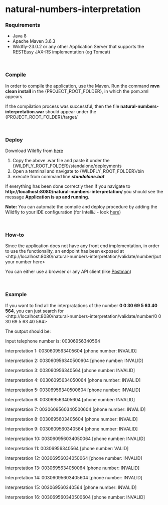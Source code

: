 # natural-numbers-interpretation

### Requirements
- Java 8
- Apache Maven 3.6.3
- Wildfly-23.0.2 or any other Application Server that supports the RESTEasy JAX-RS implementation (eg Tomcat)

<br>

### Compile
In order to compile the application, use the Maven. Run the command **mvn clean install** in the {PROJECT_ROOT_FOLDER}, in which the pom.xml appears.

If the compilation process was successful, then the file **natural-numbers-interpretation.war** should appear under the {PROJECT_ROOT_FOLDER}/target/

<br>

### Deploy
Download Wildfly from [here](https://www.wildfly.org/)

1. Copy the above .war file and paste it under the {WILDFLY_ROOT_FOLDER}/standalone/deployments
2. Open a terminal and navigate to {WILDFLY_ROOT_FOLDER}/bin
3. execute from command line <b><i>standalone.bat</i></b>

If everything has been done correctly then if you navigate to **http://localhost:8080/natural-numbers-interpretation/** you should see the message **Application is up and running**.
<br>

**Note:** You can automate the compile and deploy procedure by adding the Wildfly to your IDE configuration (for IntelliJ - look [here](https://www.jetbrains.com/help/idea/configuring-and-managing-application-server-integration.html))

<br>

### How-to
Since the application does not have any front end implementation, in order to use the functionality, an endpoint has been exposed at <http://localhost:8080/natural-numbers-interpretation/validate/number/put your number here>

You can either use a browser or any  API client (like [Postman](https://www.postman.com/))

<br>

### Example
If you want to find all the interpratations of the number **0 0 30 69 5 63 40 564**, you can just search for
<br>
<http://localhost:8080/natural-numbers-interpretation/validate/number/0 0 30 69 5 63 40 564>

The output should be: <br>

Input telephone number is: 00306956340564

Interpretation 1: 0030609563405604 [phone number: INVALID]

Interpretation 2: 003060956340500604 [phone number: INVALID]

Interpretation 3: 003060956340564 [phone number: INVALID]

Interpretation 4: 00306095634050064 [phone number: INVALID]

Interpretation 5: 00306956340500604 [phone number: INVALID]

Interpretation 6: 003069563405604 [phone number: INVALID]

Interpretation 7: 0030609560340500604 [phone number: INVALID]

Interpretation 8: 0030695603405604 [phone number: INVALID]

Interpretation 9: 0030609560340564 [phone number: INVALID]

Interpretation 10: 003060956034050064 [phone number: INVALID]

Interpretation 11: 00306956340564 [phone number: VALID]

Interpretation 12: 00306956034050064 [phone number: INVALID]

Interpretation 13: 0030695634050064 [phone number: INVALID]

Interpretation 14: 00306095603405604 [phone number: INVALID]

Interpretation 15: 003069560340564 [phone number: INVALID]

Interpretation 16: 003069560340500604 [phone number: INVALID]
